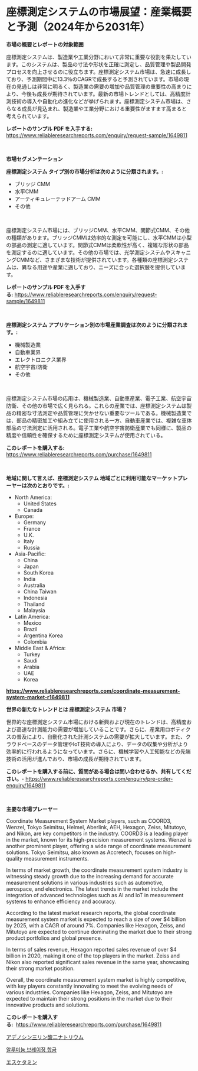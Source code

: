 <p><h1>座標測定システムの市場展望：産業概要と予測（2024年から2031年）</h1></p><p><strong>市場の概要とレポートの対象範囲</strong></p>
<p><p>座標測定システムは、製造業や工業分野において非常に重要な役割を果たしています。このシステムは、製品の寸法や形状を正確に測定し、品質管理や製品開発プロセスを向上させるのに役立ちます。座標測定システム市場は、急速に成長しており、予測期間中に13.3％のCAGRで成長すると予測されています。市場の現在の見通しは非常に明るく、製造業の需要の増加や品質管理の重要性の高まりにより、今後も成長が期待されています。最新の市場トレンドとしては、高精度計測技術の導入や自動化の進化などが挙げられます。座標測定システム市場は、さらなる成長が見込まれ、製造業や工業分野における重要性がますます高まると考えられています。</p></p>
<p><strong>レポートのサンプル PDF を入手する:</strong> <a href="https://www.reliableresearchreports.com/enquiry/request-sample/1649811">https://www.reliableresearchreports.com/enquiry/request-sample/1649811</a></p>
<p>&nbsp;</p>
<p><strong>市場セグメンテーション</strong></p>
<p><strong>座標測定システム タイプ別の市場分析は次のように分類されます。:</strong></p>
<p><ul><li>ブリッジ CMM</li><li>水平CMM</li><li>アーティキュレーテッドアーム CMM</li><li>その他</li></ul></p>
<p>&nbsp;</p>
<p><p>座標測定システム市場には、ブリッジCMM、水平CMM、関節式CMM、その他の種類があります。ブリッジCMMは効率的な測定を可能にし、水平CMMは小型の部品の測定に適しています。関節式CMMは柔軟性が高く、複雑な形状の部品を測定するのに適しています。その他の市場では、光学測定システムやスキャニングCMMなど、さまざまな技術が提供されています。各種類の座標測定システムは、異なる用途や産業に適しており、ニーズに合った選択肢を提供しています。</p></p>
<p><strong>レポートのサンプル PDF を入手する:</strong>&nbsp;<a href="https://www.reliableresearchreports.com/enquiry/request-sample/1649811">https://www.reliableresearchreports.com/enquiry/request-sample/1649811</a></p>
<p>&nbsp;</p>
<p><strong> 座標測定システム アプリケーション別の市場産業調査は次のように分類されます。:</strong></p>
<p><ul><li>機械製造業</li><li>自動車業界</li><li>エレクトロニクス業界</li><li>航空宇宙/防衛</li><li>その他</li></ul></p>
<p>&nbsp;</p>
<p><p>座標測定システム市場の応用は、機械製造業、自動車産業、電子工業、航空宇宙防衛、その他の市場で広く見られる。これらの産業では、座標測定システムは製品の精密な寸法測定や品質管理に欠かせない重要なツールである。機械製造業では、部品の精密加工や組み立てに使用される一方、自動車産業では、複雑な車体部品の寸法測定に活用される。電子工業や航空宇宙防衛産業でも同様に、製品の精度や信頼性を確保するために座標測定システムが使用されている。</p></p>
<p><strong>このレポートを購入する:</strong>&nbsp; <a href="https://www.reliableresearchreports.com/purchase/1649811">https://www.reliableresearchreports.com/purchase/1649811</a></p>
<p>&nbsp;</p>
<p><strong>地域に関して言えば、座標測定システム 地域ごとに利用可能なマーケットプレーヤーは次のとおりです。:</strong></p>
<p><ul>
    <li>
        North America:
        <ul>
            <li>United States</li>
            <li>Canada</li>
        </ul>
    </li>
    <li>
        Europe:
        <ul>
            <li>Germany</li>
            <li>France</li>
            <li>U.K.</li>
            <li>Italy</li>
            <li>Russia</li>
        </ul>
    </li>
    <li>
        Asia-Pacific:
        <ul>
            <li>China</li>
            <li>Japan</li>
            <li>South Korea</li>
            <li>India</li>
            <li>Australia</li>
            <li>China Taiwan</li>
            <li>Indonesia</li>
            <li>Thailand</li>
            <li>Malaysia</li>
        </ul>
    </li>
    <li>
        Latin America:
        <ul>
            <li>Mexico</li>
            <li>Brazil</li>
            <li>Argentina Korea</li>
            <li>Colombia</li>
        </ul>
    </li>
    <li>
        Middle East & Africa:
        <ul>
            <li>Turkey</li>
            <li>Saudi</li>
            <li>Arabia</li>
            <li>UAE</li>
            <li>Korea</li>
        </ul>
    </li>
    </ul></p>
<p><strong><a href="https://www.reliableresearchreports.com/coordinate-measurement-system-market-r1649811">https://www.reliableresearchreports.com/coordinate-measurement-system-market-r1649811</a></strong>&nbsp;</p>
<p><strong>世界の新たなトレンドとは 座標測定システム 市場？</strong></p>
<p><p>世界的な座標測定システム市場における新興および現在のトレンドは、高精度および高速な計測能力の需要が増加していることです。さらに、産業用ロボティクスの普及により、自動化された計測システムの需要が拡大しています。また、クラウドベースのデータ管理やIoT技術の導入により、データの収集や分析がより効率的に行われるようになっています。さらに、機械学習や人工知能などの先端技術の活用が進んでおり、市場の成長が期待されています。</p></p>
<p><strong>このレポートを購入する前に、質問がある場合は問い合わせるか、共有してください。</strong>- <a href="https://www.reliableresearchreports.com/enquiry/pre-order-enquiry/1649811">https://www.reliableresearchreports.com/enquiry/pre-order-enquiry/1649811</a></p>
<p>&nbsp;</p>
<p><strong>主要な市場プレーヤー</strong></p>
<p><p>Coordinate Measurement System Market players, such as COORD3, Wenzel, Tokyo Seimitsu, Helmel, Aberlink, AEH, Hexagon, Zeiss, Mitutoyo, and Nikon, are key competitors in the industry. COORD3 is a leading player in the market, known for its high-precision measurement systems. Wenzel is another prominent player, offering a wide range of coordinate measurement solutions. Tokyo Seimitsu, also known as Accretech, focuses on high-quality measurement instruments.</p><p>In terms of market growth, the coordinate measurement system industry is witnessing steady growth due to the increasing demand for accurate measurement solutions in various industries such as automotive, aerospace, and electronics. The latest trends in the market include the integration of advanced technologies such as AI and IoT in measurement systems to enhance efficiency and accuracy.</p><p>According to the latest market research reports, the global coordinate measurement system market is expected to reach a size of over $4 billion by 2025, with a CAGR of around 7%. Companies like Hexagon, Zeiss, and Mitutoyo are expected to continue dominating the market due to their strong product portfolios and global presence.</p><p>In terms of sales revenue, Hexagon reported sales revenue of over $4 billion in 2020, making it one of the top players in the market. Zeiss and Nikon also reported significant sales revenue in the same year, showcasing their strong market position.</p><p>Overall, the coordinate measurement system market is highly competitive, with key players constantly innovating to meet the evolving needs of various industries. Companies like Hexagon, Zeiss, and Mitutoyo are expected to maintain their strong positions in the market due to their innovative products and solutions.</p></p>
<p><strong>このレポートを購入する:</strong>&nbsp;&nbsp;<a href="https://www.reliableresearchreports.com/purchase/1649811">https://www.reliableresearchreports.com/purchase/1649811</a></p>
<p><p><a href="https://medium.com/@cierrahayes94/%E3%82%B8%E3%83%A3%E3%83%91%E3%83%B3%E3%81%AE%E3%82%B8%E3%83%A3%E3%83%91%E3%83%B3%E3%81%AE%E6%AC%A1%E3%81%AF-disodium-adenosine-triphosphate%E5%B8%82%E5%A0%B4%E8%A6%8F%E6%A8%A1-cagr-%E3%83%88%E3%83%AC%E3%83%B3%E3%83%892024-2030-84c0b751e46b">アデノシン三リン酸二ナトリウム</a></p><p><a href="https://medium.com/@kirby6567566/%EC%95%8C%EB%A3%A8%EB%AF%B8%EB%8A%84-%EB%B8%8C%EB%A0%88%EC%9D%B4%EC%A7%95-%ED%95%A9%EA%B8%88-%EC%8B%9C%EC%9E%A5%EC%9D%80-%EC%8B%9C%EC%9E%A5-%EC%A0%90%EC%9C%A0%EC%9C%A8-%EC%8B%9C%EC%9E%A5-%EB%8F%99%ED%96%A5-%EB%B0%8F-%EC%8B%9C%EC%9E%A5-%EC%84%B1%EC%9E%A5%EC%97%90-%EB%8C%80%ED%95%9C-%EC%A0%95%EB%B3%B4%EB%A5%BC-%EC%A0%9C%EA%B3%B5%ED%95%A9%EB%8B%88%EB%8B%A4-243afaa00f00">알루미늄 브레이징 합금</a></p><p><a href="https://medium.com/@mookiesville/%E3%82%A8%E3%82%B9%E3%82%B1%E3%82%BF%E3%83%9F%E3%83%B3%E5%B8%82%E5%A0%B4%E5%88%86%E6%9E%90-%E3%81%9D%E3%81%AEcagr-%E5%B8%82%E5%A0%B4%E3%82%BB%E3%82%B0%E3%83%A1%E3%83%B3%E3%83%86%E3%83%BC%E3%82%B7%E3%83%A7%E3%83%B3-%E3%81%8A%E3%82%88%E3%81%B3%E4%B8%96%E7%95%8C%E3%81%AE%E7%94%A3%E6%A5%AD%E6%A6%82%E8%A6%81-6b452df173fe">エスケタミン</a></p></p>